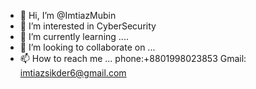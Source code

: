 - 👋 Hi, I’m @ImtiazMubin
- 👀 I’m interested in CyberSecurity
- 🌱 I’m currently learning ....
- 💞️ I’m looking to collaborate on ...
- 📫 How to reach me ... phone:+8801998023853
Gmail: imtiazsikder6@gmail.com

<!---
ImtiazMubin/ImtiazMubin is a ✨ special ✨ repository because its `README.md` (this file) appears on your GitHub profile.
You can click the Preview link to take a look at your changes.
--->
